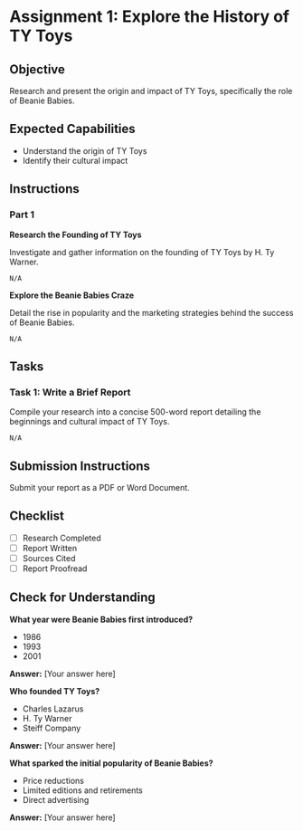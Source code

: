 # Assignment 1: Explore the History of TY Toys

## Objective

Research and present the origin and impact of TY Toys, specifically the role of Beanie Babies.

## Expected Capabilities

- Understand the origin of TY Toys
- Identify their cultural impact

## Instructions

### Part 1

**Research the Founding of TY Toys**

Investigate and gather information on the founding of TY Toys by H. Ty Warner.

```
N/A
```

**Explore the Beanie Babies Craze**

Detail the rise in popularity and the marketing strategies behind the success of Beanie Babies.

```
N/A
```

## Tasks

### Task 1: Write a Brief Report

Compile your research into a concise 500-word report detailing the beginnings and cultural impact of TY Toys.

```
N/A
```

## Submission Instructions

Submit your report as a PDF or Word Document.

## Checklist

- [ ] Research Completed
- [ ] Report Written
- [ ] Sources Cited
- [ ] Report Proofread

## Check for Understanding

**What year were Beanie Babies first introduced?**

- 1986
- 1993
- 2001

**Answer:** [Your answer here]

**Who founded TY Toys?**

- Charles Lazarus
- H. Ty Warner
- Steiff Company

**Answer:** [Your answer here]

**What sparked the initial popularity of Beanie Babies?**

- Price reductions
- Limited editions and retirements
- Direct advertising

**Answer:** [Your answer here]